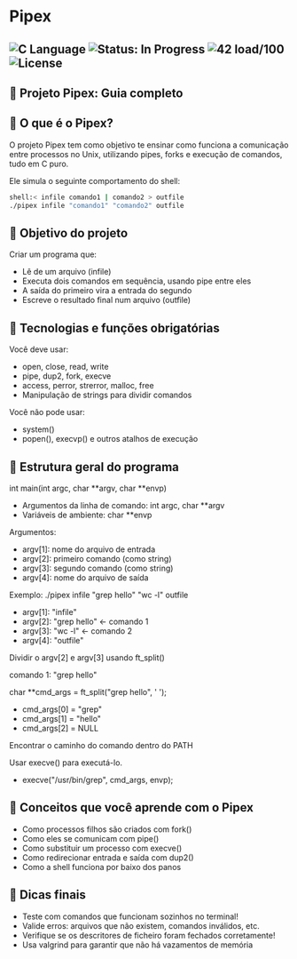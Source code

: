 # Pipex
![C Language](https://img.shields.io/badge/Language-C-blue.svg?style=flat)
![Status: In Progress](https://img.shields.io/badge/Status-In%20Progress-FFD700?style=flat)
![42 load/100](https://img.shields.io/badge/42-Load%2F100-FFD700?style=flat)
![License](https://img.shields.io/badge/license-MIT-lightgrey?style=flat)
-
## 🧪 Projeto Pipex: Guia completo

## 🧠 O que é o Pipex?

O projeto Pipex tem como objetivo te ensinar como funciona a comunicação entre processos no Unix, utilizando pipes, forks e execução de comandos, tudo em C puro.

Ele simula o seguinte comportamento do shell:
```bash
shell:< infile comando1 | comando2 > outfile
./pipex infile "comando1" "comando2" outfile
```

## 🎯 Objetivo do projeto
Criar um programa que:
- Lê de um arquivo (infile)
- Executa dois comandos em sequência, usando pipe entre eles
- A saída do primeiro vira a entrada do segundo
- Escreve o resultado final num arquivo (outfile)

## 🔧 Tecnologias e funções obrigatórias
Você deve usar:
- open, close, read, write
- pipe, dup2, fork, execve
- access, perror, strerror, malloc, free
- Manipulação de strings para dividir comandos

Você não pode usar:
- system()
- popen(), execvp() e outros atalhos de execução

## 🧱 Estrutura geral do programa
int main(int argc, char **argv, char **envp)
 - Argumentos da linha de comando: int argc, char **argv
 - Variáveis de ambiente: char **envp


Argumentos:
- argv[1]: nome do arquivo de entrada 
- argv[2]: primeiro comando (como string)
- argv[3]: segundo comando (como string)
- argv[4]: nome do arquivo de saída

Exemplo: 
./pipex infile "grep hello" "wc -l" outfile

- argv[1]: "infile"
- argv[2]: "grep hello" ← comando 1
- argv[3]: "wc -l" ← comando 2
- argv[4]: "outfile"

Dividir o argv[2] e argv[3] usando ft_split()

comando 1: "grep hello"

char **cmd_args = ft_split("grep hello", ' ');

- cmd_args[0] = "grep"
- cmd_args[1] = "hello"
- cmd_args[2] = NULL

Encontrar o caminho do comando  dentro do PATH

Usar execve() para executá-lo.
 - execve("/usr/bin/grep", cmd_args, envp);

## 🧠 Conceitos que você aprende com o Pipex
- Como processos filhos são criados com fork()
- Como eles se comunicam com pipe()
- Como substituir um processo com execve()
- Como redirecionar entrada e saída com dup2()
- Como a shell funciona por baixo dos panos

## 🛟 Dicas finais
- Teste com comandos que funcionam sozinhos no terminal!
- Valide erros: arquivos que não existem, comandos inválidos, etc.
- Verifique se os descritores de ficheiro foram fechados corretamente!
- Usa valgrind para garantir que não há vazamentos de memória
